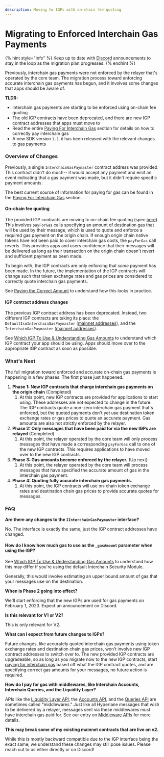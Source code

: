 ```yaml
---
description: Moving to IGPs with on-chain fee quoting
---
```


# Migrating to Enforced Interchain Gas Payments

{% hint style="info" %}
Keep up to date with [Discord](https://discord.gg/VK9ZUy3aTV) announcements to stay in the loop as the migration plan progresses.
{% endhint %}

Previously, interchain gas payments were not enforced by the relayer that's operated by the core team. The migration process toward enforcing accurate interchain gas payments has begun, and it involves some changes that apps should be aware of.

**TLDR:**

* Interchain gas payments are starting to be enforced using on-chain fee quoting
* The old IGP contracts have been deprecated, and there are new IGP contract addresses that apps must move to
* Read the entire [Paying For Interchain Gas](./) section for details on how to correctly pay interchain gas
* A new SDK version `1.1.0` has been released with the relevant changes to gas payments

### Overview of Changes

Previously, a single `InterchainGasPaymaster` contract address was provided. This contract didn't do much-- it would accept any payment and emit an event indicating that a gas payment was made, but it didn't require specific payment amounts.

The best current source of information for paying for gas can be found in the [Paying For Interchain Gas](./) section.

#### On-chain fee quoting

The provided IGP contracts are moving to on-chain fee quoting (spec [here](https://github.com/hyperlane-xyz/hips/pull/3)). This involves `payForGas` calls specifying an amount of destination gas that will be used by their message, which is used to quote and enforce a required gas payment on the origin chain. If enough origin chain native tokens have not been paid to cover interchain gas costs, the `payForGas` call reverts. This provides apps and users confidence that their messages will be delivered as long as their transaction on the origin chain doesn't revert and sufficient payment as been made.

To begin with, the IGP contracts are only enforcing that _some_ payment has been made. In the future, the implementation of the IGP contracts will change such that token exchange rates and gas prices are considered to correctly quote interchain gas payments.

See [Paying the Correct Amount](paying-the-correct-amount.md) to understand how this looks in practice.

#### IGP contract address changes

The previous IGP contract address has been deprecated. Instead, two different IGP contracts are taking its place: the `DefaultIsmInterchainGasPaymaster` ([mainnet addresses](../../../resources/addresses.md#defaultisminterchaingaspaymaster)), and the `InterchainGasPaymaster` ([mainnet addresses](../../../resources/addresses.md#interchaingaspaymaster)).

See [Which IGP To Use & Understanding Gas Amounts](which-igp-to-use-and-understanding-gas-amounts.md) to understand which IGP contract your app should be using. Apps should move over to the appropriate IGP contract as soon as possible.

### What's Next

The full migration toward enforced and accurate on-chain gas payments is happening in a few phases. The first phase just happened.

1. &#x20;**Phase 1: New IGP contracts that charge interchain gas payments on the origin chain** (Completed)
   1. At this point, new IGP contracts are provided for applications to start using. These addresses are not expected to change in the future. The IGP contracts quote a non-zero interchain gas payment that's enforced, but the quoted payments don't yet use destination token exchange rates or gas prices to quote an accurate payment. Gas amounts are also not strictly enforced by the relayer.
2. **Phase 2: Only messages that have been paid for via the new IGPs are relayed** (Completed)
   1. At this point, the relayer operated by the core team will only process messages that have made a corresponding `payForGas` call to one of the new IGP contracts. This requires applications to have moved over to the new IGP contracts.
3. **Phase 3: Gas amounts become enforced by the relayer.** (Up next)
   1. At this point, the relayer operated by the core team will process messages that have specified the accurate amount of gas in the interchain gas payment.
4. **Phase 4: Quoting fully accurate interchain gas payments.**
   1. At this point, the IGP contracts will use on-chain token exchange rates and destination chain gas prices to provide accurate quotes for messages.

### FAQ

**Are there any changes to the `IInterchainGasPaymaster` interface?**

No. The interface is exactly the same, just the IGP contract addresses have changed.

#### How do I know how much gas to use as the `_gasAmount` parameter when using the IGP?

See [Which IGP To Use & Understanding Gas Amounts](which-igp-to-use-and-understanding-gas-amounts.md) to understand how this may differ if you're using the default Interchain Security Module.

Generally, this would involve estimating an upper bound amount of gas that your messages use on the destination.

**When is Phase 2 going into effect?**

We'll start enforcing that the new IGPs are used for gas payments on February 1, 2023. Expect an announcement on Discord.

**Is this relevant for V1 or V2?**

This is only relevant for V2.

**What can I expect from future changes to IGPs?**

Future changes, like accurately quoted interchain gas payments using token exchange rates and destination chain gas prices, won't involve new IGP contract addresses to switch over to. The new provided IGP contracts are upgradeable, so as long as you migrate now to the new IGP contracts, start [paying for interchain gas](paying-the-correct-amount.md) based off what the IGP contract quotes, and are specifying correct gas amounts for your messages, no future action is required.

**How do I pay for gas with middlewares, like Interchain Accounts, Interchain Queries, and the Liquidity Layer?**

APIs like the [Liquidity Layer API](../../../apis/token-bridge-api.md), the [Accounts API](../../../apis/send.md), and the [Queries API](../../../apis/query.md) are sometimes called "middlewares." Just like all Hyperlane messages that wish to be delivered by a relayer, messages sent via these middlewares must have interchain gas paid for. See our entry on [Middleware APIs](middleware-apis.md) for more details.&#x20;

**This may break some of my existing mainnet contracts that are live on v2.**

While this is mostly backward compatible due to the IGP interface being the exact same, we understand these changes may still pose issues. Please reach out to us either directly or on Discord!
